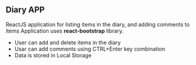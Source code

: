 ## Diary APP
ReactJS application for listing items in the diary, and adding comments to items
Application uses **react-bootstrap** library.

- User can add and delete items in the diary
- Usar can add comments using CTRL+Enter key combination
- Data is stored in Local Storage
